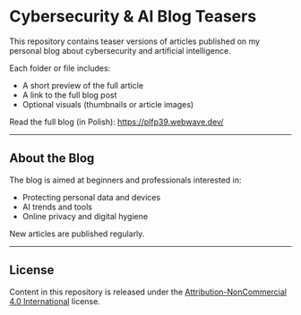 # Cybersecurity & AI Blog Teasers

This repository contains teaser versions of articles published on my personal blog about cybersecurity and artificial intelligence.

Each folder or file includes:
- A short preview of the full article
- A link to the full blog post
- Optional visuals (thumbnails or article images)

Read the full blog (in Polish): https://plfp39.webwave.dev/

---

## About the Blog

The blog is aimed at beginners and professionals interested in:
- Protecting personal data and devices
- AI trends and tools
- Online privacy and digital hygiene

New articles are published regularly.

---

## License
Content in this repository is released under the [Attribution-NonCommercial 4.0 International](https://creativecommons.org/licenses/by-nc/4.0/deed/) license.
